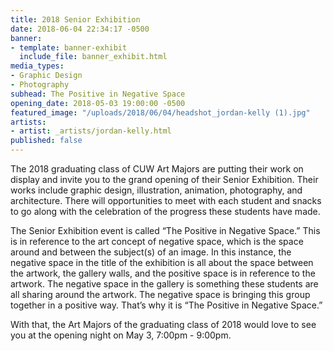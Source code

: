 ```yaml
---
title: 2018 Senior Exhibition
date: 2018-06-04 22:34:17 -0500
banner:
- template: banner-exhibit
  include_file: banner_exhibit.html
media_types:
- Graphic Design
- Photography
subhead: The Positive in Negative Space
opening_date: 2018-05-03 19:00:00 -0500
featured_image: "/uploads/2018/06/04/headshot_jordan-kelly (1).jpg"
artists:
- artist: _artists/jordan-kelly.html
published: false
---
```

The 2018 graduating class of CUW Art Majors are putting their work on display and invite you to the grand opening of their Senior Exhibition. Their works include graphic design, illustration, animation, photography, and architecture. There will opportunities to meet with each student and snacks to go along with the celebration of the progress these students have made.

The Senior Exhibition event is called “The Positive in Negative Space.” This is in reference to the art concept of negative space, which is the space around and between the subject(s) of an image. In this instance, the negative space in the title of the exhibition is all about the space between the artwork, the gallery walls, and the positive space is in reference to the artwork. The negative space in the gallery is something these students are all sharing around the artwork. The negative space is bringing this group together in a positive way. That’s why it is “The Positive in Negative Space.”

With that, the Art Majors of the graduating class of 2018 would love to see you at the opening night on May 3, 7:00pm - 9:00pm.